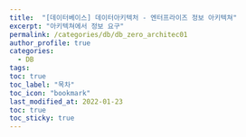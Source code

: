 ```yaml
---
title:  "[데이터베이스] 데이터아키텍처 - 엔터프라이즈 정보 아키텍쳐"
excerpt: "아키텍쳐에서 정보 요구"
permalink: /categories/db/db_zero_architec01
author_profile: true
categories:
  - DB
tags:
toc: true
toc_label: "목차"
toc_icon: "bookmark"
last_modified_at: 2022-01-23
toc: true
toc_sticky: true
---  
```


## 